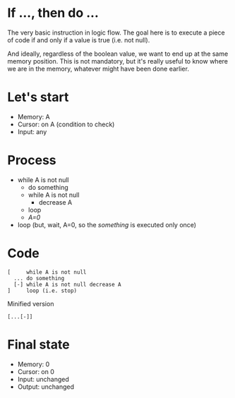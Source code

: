 # If ..., then do ...

The very basic instruction in logic flow. The goal here is to execute a piece of code if and only if a value is true (i.e. not null).

And ideally, regardless of the boolean value, we want to end up at the same memory position. This is not mandatory, but it's really useful to know where we are in the memory, whatever might have been done earlier.

# Let's start

* Memory: A
* Cursor: on A (condition to check)
* Input: any

# Process

* while A is not null
  * do something
  * while A is not null
    * decrease A
  * loop
  * _A=0_
* loop (but, wait, A=0, so the _something_ is executed only once)

# Code
```
[     while A is not null
  ... do something
  [-] while A is not null decrease A
]     loop (i.e. stop)
```

Minified version
```
[...[-]]
```

# Final state

* Memory: 0
* Cursor: on 0
* Input: unchanged
* Output: unchanged
